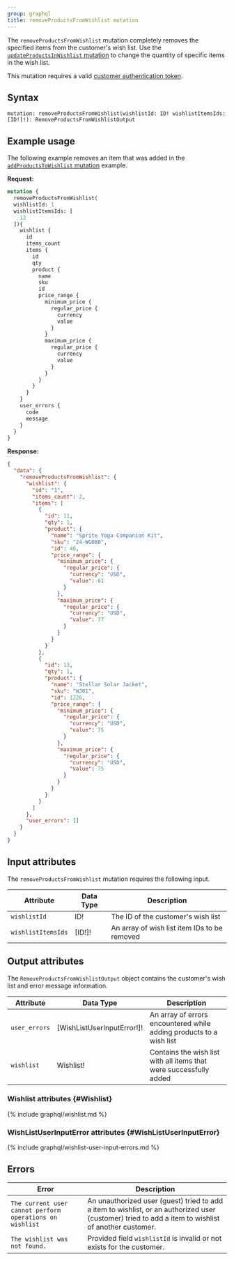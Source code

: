 ```yaml
---
group: graphql
title: removeProductsFromWishlist mutation
---
```


The `removeProductsFromWishlist` mutation completely removes the specified items from the customer's wish list. Use the [`updateProductsInWishlist` mutation]({{page.baseurl}}/graphql/mutations/remove-products-from-wishlist.html) to change the quantity of specific items in the wish list.

This mutation requires a valid [customer authentication token]({{page.baseurl}}/graphql/mutations/generate-customer-token.html).

## Syntax

`mutation: removeProductsFromWishlist(wishlistId: ID! wishlistItemsIds: [ID!]!): RemoveProductsFromWishlistOutput`

## Example usage

The following example removes an item that was added in the [`addProductsToWishlist` mutation]({{page.baseurl}}/graphql/mutations/add-products-to-wishlist.html) example.

**Request:**

``` graphql
mutation {
  removeProductsFromWishlist(
  wishlistId: 1
  wishlistItemsIds: [
    12
  ]){
    wishlist {
      id
      items_count
      items {
        id
        qty
        product {
          name
          sku
          id
          price_range {
            minimum_price {
              regular_price {
                currency
                value
              }
            }
            maximum_price {
              regular_price {
                currency
                value
              }
            }
          }
        }
      }
    }
    user_errors {
      code
      message
    }
  }
}
```

**Response:**

```json
{
  "data": {
    "removeProductsFromWishlist": {
      "wishlist": {
        "id": "1",
        "items_count": 2,
        "items": [
          {
            "id": 11,
            "qty": 1,
            "product": {
              "name": "Sprite Yoga Companion Kit",
              "sku": "24-WG080",
              "id": 46,
              "price_range": {
                "minimum_price": {
                  "regular_price": {
                    "currency": "USD",
                    "value": 61
                  }
                },
                "maximum_price": {
                  "regular_price": {
                    "currency": "USD",
                    "value": 77
                  }
                }
              }
            }
          },
          {
            "id": 13,
            "qty": 1,
            "product": {
              "name": "Stellar Solar Jacket",
              "sku": "WJ01",
              "id": 1226,
              "price_range": {
                "minimum_price": {
                  "regular_price": {
                    "currency": "USD",
                    "value": 75
                  }
                },
                "maximum_price": {
                  "regular_price": {
                    "currency": "USD",
                    "value": 75
                  }
                }
              }
            }
          }
        ]
      },
      "user_errors": []
    }
  }
}
```

## Input attributes

The `removeProductsFromWishlist` mutation requires the following input.

Attribute |  Data Type | Description
--- | --- | ---
`wishlistId` | ID! | The ID of the customer's wish list
`wishlistItemsIds`| [ID!]! | An array of wish list item IDs to be removed

## Output attributes

The `RemoveProductsFromWishlistOutput` object contains the customer's wish list and error message information.

Attribute |  Data Type | Description
--- | --- | ---
`user_errors` | [WishListUserInputError!]! | An array of errors encountered while adding products to a wish list
`wishlist` | Wishlist! | Contains the wish list with all items that were successfully added

### Wishlist attributes {#Wishlist}

{% include graphql/wishlist.md %}

### WishListUserInputError attributes {#WishListUserInputError}

{% include graphql/wishlist-user-input-errors.md %}

## Errors

Error | Description
--- | ---
`The current user cannot perform operations on wishlist` | An unauthorized user (guest) tried to add a item to wishlist, or an authorized user (customer) tried to add a item to wishlist of another customer.
`The wishlist was not found.` | Provided field `wishlistId` is invalid or not exists for the customer.
